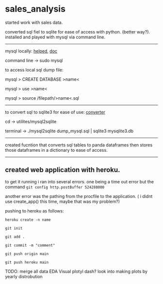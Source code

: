 # sales_analysis

started work with sales data.

converted sql fiel to sqlite for ease of access with python. (better way?). installed and played with mysql via command line.

---

mysql locally: [helped](https://www.digitalocean.com/community/tutorials/how-to-install-mysql-on-ubuntu-18-04), [doc](https://dev.mysql.com/doc/refman/8.0/en/mysql.html)

command line -> sudo mysql

to access local sql dump file:

mysql > CREATE DATABASE >name<

mysql > use >name<

mysql > source /filepath/>name<.sql

---

to convert sql to sqlite3 for ease of use: [converter](https://github.com/Terrencebosco/mysql2sqlite)


cd -> utilites/mysql2sqlite

terminal -> ./mysql2sqlite dump_mysql.sql | sqlite3 mysqlite3.db

---

created fucntion that converts sql tables to panda dataframes then stores those dataframes in a dictionary to ease of access.

---

## created web application with heroku.

to get it running i ran into several errors. one being a time out error but the command `git config http.postBuffer 524288000`

another error was the pathing from the procfile to the application. ( i didnt use create_app() this time, maybe that was my problem?)

pushing to heroku as follows:

    heroku create -n name

    git init

    git add .

    git commit -m "comment"

    git push origin main

    git push heroku main




TODO:
    merge all data
    EDA
    Visual
    plotyl dash?
    look into making plots by yearly distrobution